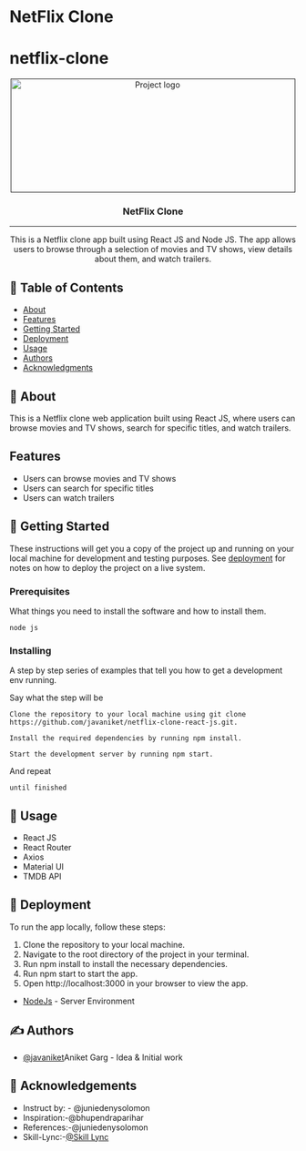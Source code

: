 # NetFlix Clone 

# netflix-clone

<p align="center">
  <a href="" rel="noopener">
 <img width=500px height=200px src="https://user-images.githubusercontent.com/99184393/211183762-03b6e9b4-9fcd-4874-a0e4-20cf00537c06.gif" alt="Project logo"></a>
</p>



<h3 align="center">NetFlix Clone</h3>

---

<p align="center">This is a Netflix clone app built using React JS and Node JS. The app allows users to browse through a selection of movies and TV shows, view details about them, and watch trailers. 
    <br> 
</p>

## 📝 Table of Contents
- [About](#about)
- [Features](#features)
- [Getting Started](#getting_started)
- [Deployment](#deployment)
- [Usage](#usage)
- [Authors](#authors)
- [Acknowledgments](#acknowledgement)

## 🧐 About <a name = "about"></a>
This is a Netflix clone web application built using React JS, where users can browse movies and TV shows, search for specific titles, and watch trailers.
 
## Features<a name = "features"></a>
<ul>
<li>Users can browse movies and TV shows</li>
<li>Users can search for specific titles</li>
<li>Users can watch trailers</li>
</ul>

## 🏁 Getting Started <a name = "getting_started"></a>
These instructions will get you a copy of the project up and running on your local machine for development and testing purposes. See [deployment](#deployment) for notes on how to deploy the project on a live system.

### Prerequisites
What things you need to install the software and how to install them.

```
node js
```

### Installing
A step by step series of examples that tell you how to get a development env running.

Say what the step will be

```
Clone the repository to your local machine using git clone https://github.com/javaniket/netflix-clone-react-js.git.
```
```
Install the required dependencies by running npm install.
```
```
Start the development server by running npm start.
```

And repeat

```
until finished
```



## 🎈 Usage <a name="usage"></a>

- React JS
- React Router
- Axios
- Material UI
- TMDB API


## 🚀 Deployment <a name = "deployment"></a>
To run the app locally, follow these steps:
<ol>
<li>Clone the repository to your local machine.</li>
<li>Navigate to the root directory of the project in your terminal.</li>
<li>Run npm install to install the necessary dependencies.</li>
<li>Run npm start to start the app.</li>
<li>Open http://localhost:3000 in your browser to view the app.</li>
</ol>





- [NodeJs](https://nodejs.org/en/) - Server Environment

## ✍️ Authors <a name = "authors"></a>
- [@javaniket](https://github.com/javaniket)Aniket Garg - Idea & Initial work


## 🎉 Acknowledgements <a name = "acknowledgement"></a>
- Instruct by: - @juniedenysolomon
- Inspiration:-@bhupendraparihar
- References:-@juniedenysolomon
- Skill-Lync:-[@Skill Lync](https://skill-lync.com)
